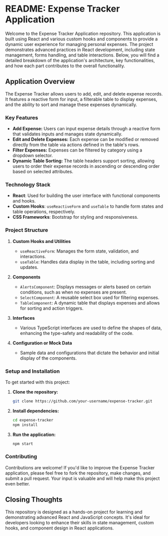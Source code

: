 # README: Expense Tracker Application

Welcome to the Expense Tracker Application repository. This application is built using React and various custom hooks and components to provide a dynamic user experience for managing personal expenses. The project demonstrates advanced practices in React development, including state management, forms handling, and table interactions. Below, you will find a detailed breakdown of the application's architecture, key functionalities, and how each part contributes to the overall functionality.

## Application Overview

The Expense Tracker allows users to add, edit, and delete expense records. It features a reactive form for input, a filterable table to display expenses, and the ability to sort and manage these expenses dynamically.

### Key Features

- **Add Expense:** Users can input expense details through a reactive form that validates inputs and manages state dynamically.
- **Edit and Delete Expenses:** Each expense can be modified or removed directly from the table via actions defined in the table's rows.
- **Filter Expenses:** Expenses can be filtered by category using a dropdown selector.
- **Dynamic Table Sorting:** The table headers support sorting, allowing users to order their expense records in ascending or descending order based on selected attributes.

### Technology Stack

- **React**: Used for building the user interface with functional components and hooks.
- **Custom Hooks**: `useReactiveForm` and `useTable` to handle form states and table operations, respectively.
- **CSS Frameworks**: Bootstrap for styling and responsiveness.

### Project Structure

1. **Custom Hooks and Utilities**
   - `useReactiveForm`: Manages the form state, validation, and interactions.
   - `useTable`: Handles data display in the table, including sorting and updates.

2. **Components**
   - `AlertsComponent`: Displays messages or alerts based on certain conditions, such as when no expenses are present.
   - `SelectComponent`: A reusable select box used for filtering expenses.
   - `TableComponent`: A dynamic table that displays expenses and allows for sorting and action triggers.

3. **Interfaces**
   - Various TypeScript interfaces are used to define the shapes of data, enhancing the type-safety and readability of the code.

4. **Configuration or Mock Data**
   - Sample data and configurations that dictate the behavior and initial display of the components.

### Setup and Installation

To get started with this project:

1. **Clone the repository:**
   ```bash
   git clone https://github.com/your-username/expense-tracker.git
   ```

2. **Install dependencies:**
   ```bash
   cd expense-tracker
   npm install
   ```

3. **Run the application:**
   ```bash
   npm start
   ```

### Contributing

Contributions are welcome! If you'd like to improve the Expense Tracker application, please feel free to fork the repository, make changes, and submit a pull request. Your input is valuable and will help make this project even better.

## Closing Thoughts

This repository is designed as a hands-on project for learning and demonstrating advanced React and JavaScript concepts. It's ideal for developers looking to enhance their skills in state management, custom hooks, and component design in React applications.